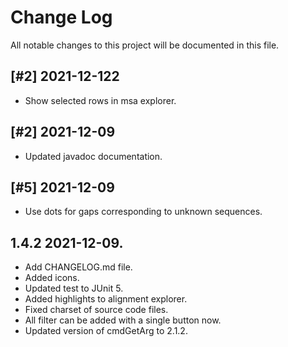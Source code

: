# Change Log

All notable changes to this project will be documented in this file.

## [#2] 2021-12-122 
- Show selected rows in msa explorer.

## [#2] 2021-12-09 
- Updated javadoc documentation.

## [#5] 2021-12-09 
- Use dots for gaps corresponding to unknown sequences.

## 1.4.2 2021-12-09.
- Add CHANGELOG.md file.
- Added icons.
- Updated test to JUnit 5.
- Added highlights to alignment explorer.
- Fixed charset of source code files.
- All filter can be added with a single button now.
- Updated version of cmdGetArg to 2.1.2.
